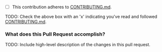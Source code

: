 - [ ] This contribution adheres to [CONTRIBUTING.md](https://github.com/ni/systemlink-cli/blob/master/CONTRIBUTING.md).

TODO: Check the above box with an 'x' indicating you've read and followed [CONTRIBUTING.md](https://github.com/ni/systemlink-cli/blob/master/CONTRIBUTING.md).

### What does this Pull Request accomplish?

TODO: Include high-level description of the changes in this pull request.